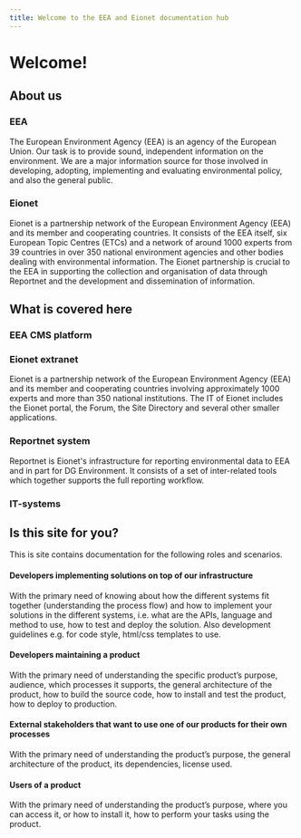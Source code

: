 ```yaml
---
title: Welcome to the EEA and Eionet documentation hub
---
```


# Welcome!

## About us

### EEA

The European Environment Agency (EEA) is an agency of the European Union. Our task is to provide sound, independent information on the environment. We are a major information source for those involved in developing, adopting, implementing and evaluating environmental policy, and also the general public.

### Eionet

Eionet is a partnership network of the European Environment Agency (EEA) and its member and cooperating countries. It consists of the EEA itself, six European Topic Centres (ETCs) and a network of around 1000 experts from 39 countries in over 350 national environment agencies and other bodies dealing with environmental information. The Eionet partnership is crucial to the EEA in supporting the collection and organisation of data through Reportnet and the development and dissemination of information.


## What is covered here

### EEA CMS platform

### Eionet extranet

Eionet is a partnership network of the European Environment Agency (EEA) and its member and cooperating countries involving approximately 1000 experts and more than 350 national institutions. The IT of Eionet includes the Eionet portal, the Forum, the Site Directory and several other smaller applications.

### Reportnet system

Reportnet is Eionet's infrastructure for reporting environmental data to EEA and in part for DG Environment. It consists of a set of inter-related tools which together supports the full reporting workflow.

### IT-systems


## Is this site for you?

This is site contains documentation for the following roles and scenarios.

#### Developers implementing solutions on top of our infrastructure

With the primary need of knowing about how the different systems fit together (understanding the process flow) and how to implement your solutions in the different systems, i.e. what are the APIs, language and method to use, how to test and deploy the solution. Also development guidelines e.g. for code style, html/css templates to use.

#### Developers maintaining a product

With the primary need of understanding the specific product’s purpose, audience, which processes it supports, the general architecture of the product, how to build the source code, how to install and test the product, how to deploy to production.

#### External stakeholders that want to use one of our products for their own processes

With the primary need of understanding the product’s purpose, the general architecture of the product, its dependencies, license used.

#### Users of a product

With the primary need of understanding the product’s purpose, where you can access it, or how to install it, how to perform your tasks using the product.
